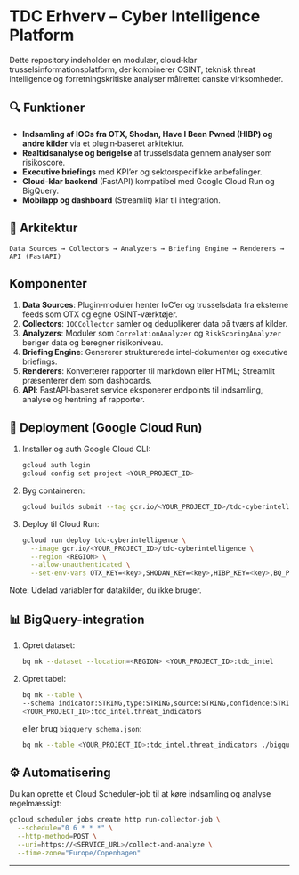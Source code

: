 # TDC Erhverv – Cyber Intelligence Platform

Dette repository indeholder en modulær, cloud‑klar trusselsinformationsplatform, der kombinerer OSINT, teknisk threat intelligence og forretningskritiske analyser målrettet danske virksomheder.

## 🔍 Funktioner

- **Indsamling af IOCs fra OTX, Shodan, Have I Been Pwned (HIBP) og andre kilder** via et plugin‑baseret arkitektur.
- **Realtidsanalyse og berigelse** af trusselsdata gennem analyser som risikoscore.
- **Executive briefings** med KPI’er og sektorspecifikke anbefalinger.
- **Cloud‑klar backend** (FastAPI) kompatibel med Google Cloud Run og BigQuery.
- **Mobilapp og dashboard** (Streamlit) klar til integration.

## 🦋 Arkitektur

```
Data Sources → Collectors → Analyzers → Briefing Engine → Renderers → API (FastAPI)
```

## Komponenter

1. **Data Sources**: Plugin‑moduler henter IoC’er og trusselsdata fra eksterne feeds som OTX og egne OSINT‑værktøjer.
2. **Collectors**: `IOCCollector` samler og deduplikerer data på tværs af kilder.
3. **Analyzers**: Moduler som `CorrelationAnalyzer` og `RiskScoringAnalyzer` beriger data og beregner risikoniveau.
4. **Briefing Engine**: Genererer strukturerede intel‑dokumenter og executive briefings.
5. **Renderers**: Konverterer rapporter til markdown eller HTML; Streamlit præsenterer dem som dashboards.
6. **API**: FastAPI‑baseret service eksponerer endpoints til indsamling, analyse og hentning af rapporter.

## 🚀 Deployment (Google Cloud Run)

1. Installer og auth Google Cloud CLI:
   ```bash
   gcloud auth login
   gcloud config set project <YOUR_PROJECT_ID>
   ```
2. Byg containeren:
   ```bash
   gcloud builds submit --tag gcr.io/<YOUR_PROJECT_ID>/tdc-cyberintelligence .
   ```
3. Deploy til Cloud Run:
   ```bash
   gcloud run deploy tdc-cyberintelligence \
     --image gcr.io/<YOUR_PROJECT_ID>/tdc-cyberintelligence \
     --region <REGION> \
     --allow-unauthenticated \
     --set-env-vars OTX_KEY=<key>,SHODAN_KEY=<key>,HIBP_KEY=<key>,BQ_PROJECT=<YOUR_PROJECT_ID>,BQ_DATASET=tdc_intel,BQ_TABLE=threat_indicators
   ```
Note: Udelad variabler for datakilder, du ikke bruger.
## 📊 BigQuery-integration

1. Opret dataset:
   ```bash
   bq mk --dataset --location=<REGION> <YOUR_PROJECT_ID>:tdc_intel
   ```
2. Opret tabel:
   ```bash
   bq mk --table \
   --schema indicator:STRING,type:STRING,source:STRING,confidence:STRING,timestamp:TIMESTAMP \
   <YOUR_PROJECT_ID>:tdc_intel.threat_indicators
   ```
   eller brug `bigquery_schema.json`:
   ```bash
   bq mk --table <YOUR_PROJECT_ID>:tdc_intel.threat_indicators ./bigquery_schema.json
   ```

## ⚙️ Automatisering

Du kan oprette et Cloud Scheduler-job til at køre indsamling og analyse regelmæssigt:
```bash
gcloud scheduler jobs create http run-collector-job \
  --schedule="0 6 * * *" \
  --http-method=POST \
  --uri=https://<SERVICE_URL>/collect-and-analyze \
  --time-zone="Europe/Copenhagen"
```

---
